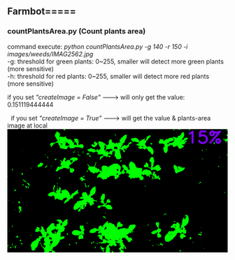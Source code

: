 Farmbot===== <br />
---
### countPlantsArea.py (Count plants area) <br />
command execute: *python countPlantsArea.py -g 140 -r 150 -i images/weeds/IMAG2562.jpg* <br />
-g: threshold for green plants: 0~255, smaller will detect more green plants (more sensitive) <br />
-h: threshold for red plants: 0~255, smaller will detect more red plants (more sensitive) <br />

   if you set *"createImage = False"*  ---> will only get the value: 0.151119444444 <br />

   if you set *"createImage = True"*  ---> will get the value & plants-area image at local <br />
![alt tag](https://github.com/ch-tseng/farmbot/blob/master/output.png)

